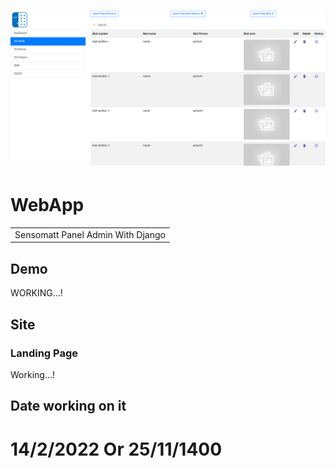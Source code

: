 # ![](./sensomatt.png)
# WebApp
<table>
<tr>
<td>
  Sensomatt Panel Admin With Django
</tr>
</table>


## Demo
WORKING...!


## Site

### Landing Page
Working...!



## Date working on it
# 14/2/2022 Or 25/11/1400
